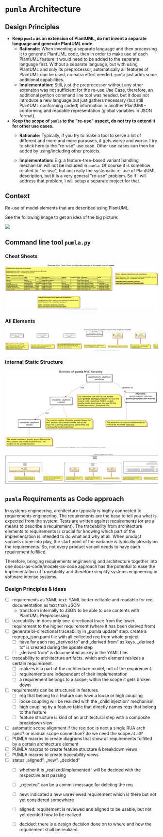 # `pumla` Architecture

## Design Principles

- **Keep `pumla` as an extension of PlantUML, do not invent 
  a separate language and generate PlantUML code.**
  - **Rationale:** When inventing a separate language and 
    then processing it to generate PlantUML code, then
    in order to make use of each PlantUML feature it would
    need to be added to the separate language first. Without
    a separate language, but with using PlantUML and only its
    preprocessor, automatically all features of PlantUML can be
    used, no extra effort needed. `pumla` just adds some
    additional capabilities.
  - **Implementation:** Still, just the preprocessor without any
    other extension was not sufficient for the re-use Use Case,
    therefore, an additional python command line tool was needed,
    but it does not introduce a new language but just gathers 
    necessary (but still PlantUML conforming coded) information
    in another PlantUML-conforming and readable representation
    (global variables in JSON format).
- **Keep the scope of `pumla` to the "re-use" aspect, do not try
  to extend it for other use cases.**
  - **Rationale:** Typically, if you try to make a tool to serve
    a lot of different and more and more purposes, it gets worse 
    and worse. I try to stick here to the "re-use" use case. Other
    use cases can then be added by using/including other projects.

  - **Implementation:** E.g. a feature-tree-based variant handling
    mechanism will not be included in `pumla`. Of course it is 
    somehow related to "re-use", but not really the systematic re-use
    of PlantUML description, but it is a very general "re-use"
    problem. So if I will address that problem, I will setup a separate
    project for that.
  
## Context
Re-use of model elements that are described using PlantUML.

See the following image to get an idea of the big picture:

![](./01_context/pumla_context.png)

## Command line tool `pumla.py`

### Cheat Sheets

![](./00_pics/overview_allcheatsheets.png)

### All Elements

![](./00_pics/overview_allelements.png)

### Internal Static Structure 

![](./00_pics/overview_structure_hierarchy.png)

![](./00_pics/overview_internalstructure.png)

## `pumla` Requirements as Code approach
In systems engineering, architecture typically is highly connected to requirements engineering. The requirements
are the base to tell you what is expected from the system. Tests are written against requirements (or are a means
to describe a requirement). The traceability from architecture elements to requirements is crucial for knowing which
part of the implementation is intended to do what and why at all. When product variants come into play, the
start point of the variance is typically already on the requirements. So, not every product variant needs to have
each requirement fulfilled.

Therefore, bringing requirements engineering and architecture together into one docs-as-code/models-as-code approach
has the potential to ease the implementation of traceability and therefore simplify systems engineering in software intense
systems.

### Design Principles & Ideas
- [ ] requirements as YAML text: YAML better editable and readable for req. documentation as text than JSON
  - transform internally to JSON to be able to use contents with PlantUML Preprocessing
- [ ] traceability: in docs only one-directional trace from the lower requirement to the higher requirement (where it has been derived from)
- [ ] generate bi-directional traceability in „pumla update“ step. create a reqrepo_json.puml file with all collected req from whole project
    - [ ] have for each req „derived to“ and „derived from“ as keys. „derived to“ is created during the update step
    - [ ] „derived from“ is documented as key in the YAML files
- [ ] traceability to architecture artifacts. which arch element realizes a certain requirement.
    - [ ] realizes is a part of the architecture model, not of the requirement.
    - [ ] requirements are independent of their implementation
    - [ ] a requirement belongs to a scope; within the scope it gets broken down
- [ ] requirements can be structured in features.
    - [ ] req that belong to a feature can have a loose or high coupling
    - [ ] loose coupling will be realized with the „child injection“ mechanism
    - [ ] high coupling by a feature table that directly names reqs that belong to the feature
    - [ ] feature structure is kind of an architectural step with a composite breakdown view
- [ ] automatic scope alignment if the req doc is next a single RUA arch spec? or manual scope connection? do we need the scope at all?
- [ ] PUMLA macros to create diagrams that show all requirements fulfilled by a certain architecture element
- [ ] PUMLA macros to create feature structure & breakdown views
- [ ] PUMLA macros to create traceability views
- [ ] status „aligned“, „new“, „decided“
    - [ ] whether it is „realized/implemented“ will be decided with the respective test passing
    - [ ] „rejected“ can be a commit message for deleting the req
    - [ ] new: indicated a new unreviewed requirement which is there but not yet considered somewhere
    - [ ] aligned: requirement is reviewed and aligned to be usable, but not yet decided how to be realized
    - [ ] decided: there is a design decision done on to where and how the requirement shall be realized.
  
